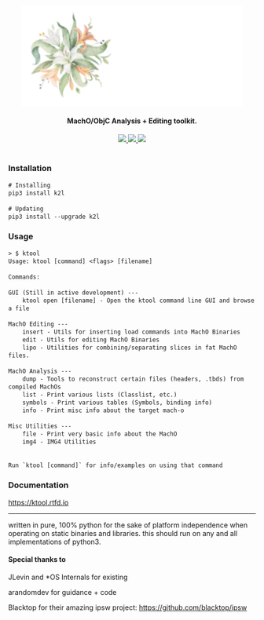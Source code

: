 <p align="center">
<img src=".github/svg/logo.png" alt="Logo" width=450px> 
</p>
<h4 align="center">
MachO/ObjC Analysis + Editing toolkit.
</h4>
<p align="center">
  <a href="https://github.com/kritantadev/ktool/actions/workflows/tests.yml">
    <image src="https://github.com/kritantadev/ktool/actions/workflows/tests.yml/badge.svg">
  </a>
  <a href="https://ktool.rtfd.io">
    <image src="https://readthedocs.org/projects/ktool/badge/?version=latest">
  </a>
  <a href="https://pypi.org/project/k2l/">
    <image src="https://badge.fury.io/py/k2l.svg">
  </a>
    <br>
    <br>
</p>
    
### Installation

```shell
# Installing
pip3 install k2l

# Updating
pip3 install --upgrade k2l
```

### Usage 

```
> $ ktool
Usage: ktool [command] <flags> [filename]

Commands:

GUI (Still in active development) ---
    ktool open [filename] - Open the ktool command line GUI and browse a file

MachO Editing ---
    insert - Utils for inserting load commands into MachO Binaries
    edit - Utils for editing MachO Binaries
    lipo - Utilities for combining/separating slices in fat MachO files.

MachO Analysis ---
    dump - Tools to reconstruct certain files (headers, .tbds) from compiled MachOs
    list - Print various lists (Classlist, etc.)
    symbols - Print various tables (Symbols, binding info)
    info - Print misc info about the target mach-o

Misc Utilities ---
    file - Print very basic info about the MachO
    img4 - IMG4 Utilities
    

Run `ktool [command]` for info/examples on using that command
```

### Documentation

https://ktool.rtfd.io

---

written in pure, 100% python for the sake of platform independence when operating on static binaries and libraries. 
this should run on any and all implementations of python3.

#### Special thanks to

JLevin and *OS Internals for existing

arandomdev for guidance + code

Blacktop for their amazing ipsw project: https://github.com/blacktop/ipsw  
